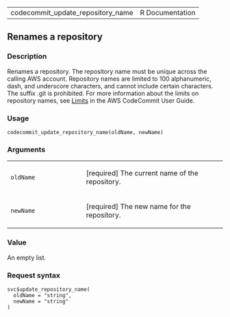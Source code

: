 <table style="width: 100%;">
<tbody>
<tr class="odd">
<td>codecommit_update_repository_name</td>
<td style="text-align: right;">R Documentation</td>
</tr>
</tbody>
</table>

## Renames a repository

### Description

Renames a repository. The repository name must be unique across the
calling AWS account. Repository names are limited to 100 alphanumeric,
dash, and underscore characters, and cannot include certain characters.
The suffix .git is prohibited. For more information about the limits on
repository names, see
[Limits](https://docs.aws.amazon.com/codecommit/latest/userguide/limits.html)
in the AWS CodeCommit User Guide.

### Usage

    codecommit_update_repository_name(oldName, newName)

### Arguments

<table>
<colgroup>
<col style="width: 35%" />
<col style="width: 65%" />
</colgroup>
<tbody>
<tr class="odd">
<td><code
id="codecommit_update_repository_name_:_oldName">oldName</code></td>
<td><p>[required] The current name of the repository.</p></td>
</tr>
<tr class="even">
<td><code
id="codecommit_update_repository_name_:_newName">newName</code></td>
<td><p>[required] The new name for the repository.</p></td>
</tr>
</tbody>
</table>

### Value

An empty list.

### Request syntax

    svc$update_repository_name(
      oldName = "string",
      newName = "string"
    )
